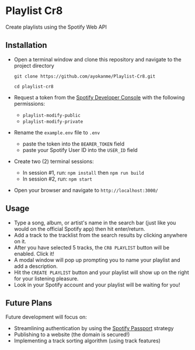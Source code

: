 # Playlist Cr8 #
Create playlists using the Spotify Web API

## Installation
- Open a terminal window and clone this repository and navigate to the project directory
  ```
  git clone https://github.com/ayokanme/Playlist-Cr8.git

  cd playlist-cr8
  ```

- Request a token from the [Spotify Developer Console](https://developer.spotify.com/console/) with the following permissions:
  - `playlist-modify-public`
  - `playlist-modify-private`

- Rename the `example.env` file to `.env`
  - paste the token into the `BEARER_TOKEN` field
  - paste your Spotify User ID into the `USER_ID` field

- Create two (2) terminal sessions:
  - In session #1, run: `npm install` then `npm run build`
  - In session #2, run: `npm start`

- Open your browser and navigate to `http://localhost:3000/`

## Usage
- Type a song, album, or artist's name in the search bar (just like you would on the official Spotify app) then hit enter/return.
- Add a track to the tracklist from the search results by clicking anywhere on it.
- After you have selected 5 tracks, the `CR8 PLAYLIST` button will be enabled. Click it!
- A modal window will pop up prompting you to name your playlist and add a description.
- Hit the `CREATE PLAYLIST` button and your playlist will show up on the right for your listening pleasure.
- Look in your Spotify account and your playlist will be waiting for you!

## Future Plans
Future development will focus on:
- Streamlining authentication by using the [Spotify Passport](https://www.passportjs.org/packages/passport-spotify/) strategy
- Publishing to a website (the domain is secured!)
- Implementing a track sorting algorithm (using track features)